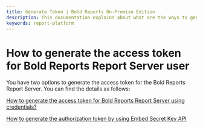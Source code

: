 ```yaml
---
title: Generate Token | Bold Reports On-Premise Edition
description: This documentation explains about what are the ways to generate token in the Bold Reports On-Premise Edition.
keywords: report-platform
---
```


# How to generate the access token for Bold Reports Report Server user

You have two options to generate the access token for the Bold Reports Report Server. You can find the details as follows:

[How to generate the access token for Bold Reports Report Server using credentials?](../generate-access-token-for-bold-reports-server-using-credentials/)

[How to generate the authorization token by using Embed Secret Key API](../generate-authorization-token-for-user-by-using-embed-secret-key-api/)